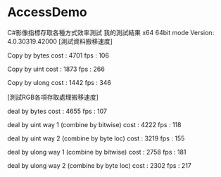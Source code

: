 # AccessDemo
C#影像指標存取各種方式效率測試
我的測試結果
x64 64bit mode
Version: 4.0.30319.42000
[測試資料搬移速度]

Copy by bytes
cost : 4701
fps : 106

Copy by uint
cost : 1873
fps : 266

Copy by ulong
cost : 1442
fps : 346

[測試RGB各項存取處理搬移速度]

deal by bytes
cost : 4655
fps : 107

deal by uint way 1 (combine by bitwise)
cost : 4222
fps : 118

deal by uint way 2 (combine by byte loc)
cost : 3219
fps : 155

deal by ulong way 1 (combine by bitwise)
cost : 2758
fps : 181

deal by ulong way 2 (combine by byte loc)
cost : 2302
fps : 217
